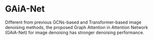 # GAiA-Net
Different from previous GCNs-based and Transformer-based image denoising methods, the proposed Graph Attention in Attention Network (GAiA-Net) for image denoising has stronger denoising performance.
